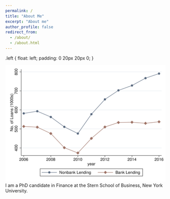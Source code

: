 ```yaml
---
permalink: /
title: "About Me"
excerpt: "About me"
author_profile: false
redirect_from: 
  - /about/
  - /about.html
---
```


.left {
 float: left;
 padding: 0 20px 20px 0;
}

<p><img src='/images/Figure1_agg_plot.png' class="left">I am a PhD candidate in Finance at the Stern School of Business, New York University.</p>
